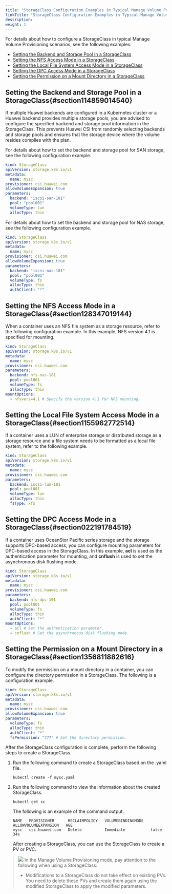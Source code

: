 ```yaml
---
title: "StorageClass Configuration Examples in Typical Manage Volume Provisioning Scenarios"
linkTitle: "StorageClass Configuration Examples in Typical Manage Volume Provisioning Scenarios"
description: 
weight: 1
---
```


For details about how to configure a StorageClass in typical Manage Volume Provisioning scenarios, see the following examples:

-   [Setting the Backend and Storage Pool in a StorageClass](#section114859014540)
-   [Setting the NFS Access Mode in a StorageClass](#section128347019144)
-   [Setting the Local File System Access Mode in a StorageClass](#section1155962772514)
-   [Setting the DPC Access Mode in a StorageClass](#section022191784519)
-   [Setting the Permission on a Mount Directory in a StorageClass](#section1356811882616)

## Setting the Backend and Storage Pool in a StorageClass{#section114859014540}

If multiple Huawei backends are configured in a Kubernetes cluster or a Huawei backend provides multiple storage pools, you are advised to configure the specified backend and storage pool information in the StorageClass. This prevents Huawei CSI from randomly selecting backends and storage pools and ensures that the storage device where the volume resides complies with the plan.

For details about how to set the backend and storage pool for SAN storage, see the following configuration example.

```yaml
kind: StorageClass
apiVersion: storage.k8s.io/v1
metadata:
  name: mysc
provisioner: csi.huawei.com
allowVolumeExpansion: true
parameters:
  backend: "iscsi-san-181"
  pool: "pool001"
  volumeType: lun
  allocType: thin
```

For details about how to set the backend and storage pool for NAS storage, see the following configuration example.

```yaml
kind: StorageClass
apiVersion: storage.k8s.io/v1
metadata:
  name: mysc
provisioner: csi.huawei.com
allowVolumeExpansion: true
parameters:
  backend: "iscsi-nas-181"
  pool: "pool001"
  volumeType: fs
  allocType: thin
  authClient: "*"
```

## Setting the NFS Access Mode in a StorageClass{#section128347019144}

When a container uses an NFS file system as a storage resource, refer to the following configuration example. In this example, NFS version 4.1 is specified for mounting.

```yaml
kind: StorageClass
apiVersion: storage.k8s.io/v1
metadata:
  name: mysc
provisioner: csi.huawei.com
parameters:
  backend: nfs-nas-181
  pool: pool001
  volumeType: fs
  allocType: thin
mountOptions:
  - nfsvers=4.1 # Specify the version 4.1 for NFS mounting.
```

## Setting the Local File System Access Mode in a StorageClass{#section1155962772514}

If a container uses a LUN of enterprise storage or distributed storage as a storage resource and a file system needs to be formatted as a local file system, refer to the following example.

```yaml
kind: StorageClass
apiVersion: storage.k8s.io/v1
metadata:
  name: mysc
provisioner: csi.huawei.com
parameters:
  backend: iscsi-lun-181
  pool: pool001
  volumeType: lun
  allocType: thin
  fsType: xfs
```

## Setting the DPC Access Mode in a StorageClass{#section022191784519}

If a container uses OceanStor Pacific series storage and the storage supports DPC-based access, you can configure mounting parameters for DPC-based access in the StorageClass. In this example,  **acl**  is used as the authentication parameter for mounting, and  **cnflush**  is used to set the asynchronous disk flushing mode.

```yaml
kind: StorageClass
apiVersion: storage.k8s.io/v1
metadata:
  name: mysc
provisioner: csi.huawei.com
parameters:
  backend: nfs-dpc-101
  pool: pool001
  volumeType: fs
  allocType: thin
  authClient: "*"
mountOptions:
  - acl # Set the authentication parameter.
  - cnflush # Set the asynchronous disk flushing mode.
```

## Setting the Permission on a Mount Directory in a StorageClass{#section1356811882616}

To modify the permission on a mount directory in a container, you can configure the directory permission in a StorageClass. The following is a configuration example.

```yaml
kind: StorageClass
apiVersion: storage.k8s.io/v1
metadata:
  name: mysc
provisioner: csi.huawei.com
allowVolumeExpansion: true
parameters:
  volumeType: fs
  allocType: thin
  authClient: "*"
  fsPermission: "777" # Set the directory permission.
```

After the StorageClass configuration is complete, perform the following steps to create a StorageClass.

1.  Run the following command to create a StorageClass based on the .yaml file.

    ```
    kubectl create -f mysc.yaml
    ```

2.  Run the following command to view the information about the created StorageClass.

    ```
    kubectl get sc
    ```

    The following is an example of the command output.

    ```
    NAME   PROVISIONER      RECLAIMPOLICY   VOLUMEBINDINGMODE   ALLOWVOLUMEEXPANSION   AGE
    mysc   csi.huawei.com   Delete          Immediate           false                  34s
    ```

    After creating a StorageClass, you can use the StorageClass to create a PV or PVC.

>![](/css-docs/public_sys-resources/en/icon-notice.gif) 
>In the Manage Volume Provisioning mode, pay attention to the following when using a StorageClass:
>-   Modifications to a StorageClass do not take effect on existing PVs. You need to delete these PVs and create them again using the modified StorageClass to apply the modified parameters.

